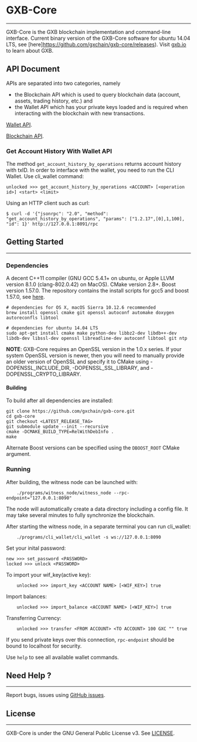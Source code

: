 # GXB-Core
---------------

GXB-Core is the GXB blockchain implementation and command-line interface.
Current binary version of the GXB-Core software for ubuntu 14.04 LTS, see [here]https://github.com/gxchain/gxb-core/releases).
Visit [gxb.io](https://www.gxb.io/) to learn about GXB.

## API Document
APIs are separated into two categories, namely
 * the Blockchain API which is used to query blockchain data (account, assets, trading history, etc.) and
 * the Wallet API which has your private keys loaded and is required when interacting with the blockchain with new transactions.

[Wallet API](https://github.com/gxchain/gxb-core/wiki/wallet_api).

[Blockchain API](https://github.com/gxchain/gxb-core/wiki/witness_node_api_json_rpc).

### Get Account History With Wallet API
The method ```get_account_history_by_operations``` returns account history with txID.
In order to interface with the wallet, you need to run the CLI Wallet.
Use cli_wallet command:
```
unlocked >>> get_account_history_by_operations <ACCOUNT> [<operation id>] <start> <limit>

```

Using an HTTP client such as curl:
```
$ curl -d '{"jsonrpc": "2.0", "method": "get_account_history_by_operations", "params": ["1.2.17",[0],1,100], "id": 1}' http://127.0.0.1:8091/rpc

```

## Getting Started
---------------

### Dependencies
A decent C++11 compiler (GNU GCC 5.4.1+ on ubuntu, or Apple LLVM version 8.1.0 (clang-802.0.42) on MacOS). CMake version 2.8+. Boost version 1.57.0.
The repository contains the install scripts for gcc5 and boost 1.57.0, see [here](https://github.com/gxchain/gxb-core/tree/master/script).
```
# dependencies for OS X, macOS Sierra 10.12.6 recommended
brew install openssl cmake git openssl autoconf automake doxygen autoreconfls libtool

# dependencies for ubuntu 14.04 LTS
sudo apt-get install cmake make python-dev libbz2-dev libdb++-dev libdb-dev libssl-dev openssl libreadline-dev autoconf libtool git ntp

```
**NOTE**: GXB-Core requires an OpenSSL version in the 1.0.x series. If your system OpenSSL version is newer, then you will need to manually provide an older version of OpenSSL and specify it to CMake using -DOPENSSL_INCLUDE_DIR, -DOPENSSL_SSL_LIBRARY, and -DOPENSSL_CRYPTO_LIBRARY.

#### Building

To build after all dependencies are installed:

    git clone https://github.com/gxchain/gxb-core.git
    cd gxb-core
    git checkout <LATEST_RELEASE_TAG>
    git submodule update --init --recursive
    cmake -DCMAKE_BUILD_TYPE=RelWithDebInfo .
    make

Alternate Boost versions can be specified using the `DBOOST_ROOT` CMake argument.

### Running
After building, the witness node can be launched with:
```
    ./programs/witness_node/witness_node --rpc-endpoint="127.0.0.1:8090"
```
The node will automatically create a data directory including a config file. It may take several minutes to fully synchronize
the blockchain.

After starting the witness node, in a separate terminal you can run cli_wallet:
```
    ./programs/cli_wallet/cli_wallet -s ws://127.0.0.1:8090
```
Set your inital password:
```
new >>> set_password <PASSWORD>
locked >>> unlock <PASSWORD>
```
To import your wif_key(active key):
```
    unlocked >>> import_key <ACCOUNT NAME> [<WIF_KEY>] true
```
Import balances:
```
    unlocked >>> import_balance <ACCOUNT NAME> [<WIF_KEY>] true
```
Transferring Currency:
```
    unlocked >>> transfer <FROM ACCOUNT> <TO ACCOUNT> 100 GXC "" true
```

If you send private keys over this connection, `rpc-endpoint` should be bound to localhost for security.

Use `help` to see all available wallet commands.


## Need Help ?
---------------
Report bugs, issues using [GitHub issues](https://github.com/gxchain/gxb-core/issues/new).

## License
---------------
GXB-Core is under the GNU General Public License v3. See [LICENSE](https://github.com/gxchain/gxb-core/blob/master/LICENSE).
